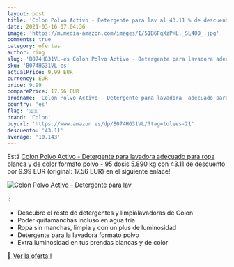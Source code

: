 ```yaml
---
layout: post
title: 'Colon Polvo Activo - Detergente para lav al 43.11 % de descuento'
date: 2021-03-16 07:04:36
image: 'https://m.media-amazon.com/images/I/51B6FqXzP+L._SL400_.jpg'
comments: true
category: ofertas
author: ring
slug: 'B074HG31VL-es Colon Polvo Activo - Detergente para lavadora adecuado...'
sku: 'B074HG31VL-es'
actualPrice: 9.99 EUR
currency: EUR
price: 9.99
comparePrice: 17.56 EUR
prodname: 'Colon Polvo Activo - Detergente para lavadora  adecuado para ropa blanca y de color  formato polvo - 95 dosis  5.890 kg'
country: 'es'
flag: '🇪🇸'
brand: 'Colon'
buyurl: 'https://www.amazon.es/dp/B074HG31VL/?tag=tolees-21'
descuento: '43.11'
average: '10.143'
---
```


Está [Colon Polvo Activo - Detergente para lavadora  adecuado para ropa blanca y de color  formato polvo - 95 dosis  5.890 kg](https://www.amazon.es/dp/B074HG31VL/?tag=tolees-21) con 43.11 de descuento por 9.99 EUR (original: 17.56 EUR) en el siguiente enlace!

[![Colon Polvo Activo - Detergente para lav](https://m.media-amazon.com/images/I/51B6FqXzP+L._SL400_.jpg)](https://www.amazon.es/dp/B074HG31VL/?tag=tolees-21)

ℹ️:

- Descubre el resto de detergentes y limpialavadoras de Colon
- Poder quitamanchas incluso en agua fría
- Ropa sin manchas, limpia y con un plus de luminosidad
- Detergente para la lavadora formato polvo
- Extra luminosidad en tus prendas blancas y de color

[🛒 Ver la oferta!!](https://www.amazon.es/dp/B074HG31VL/?tag=tolees-21)

